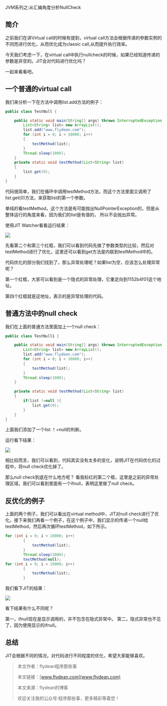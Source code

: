 JVM系列之:从汇编角度分析NullCheck

## 简介

之前我们在讲Virtual call的时候有提到，virtual call方法会根据传递的参数实例的不同而进行优化，从而优化成为classic call,从而提升执行效率。

今天我们考虑一下，在virtual call中执行nullcheck的时候，如果已经知道传递的参数是非空的。JIT会对代码进行优化吗？

一起来看看吧。

## 一个普通的virtual call

我们来分析一下在方法中调用list.add方法的例子：

~~~java
public class TestNull {

    public static void main(String[] args) throws InterruptedException {
        List<String> list= new ArrayList();
	    list.add("www.flydean.com");
        for (int i = 0; i < 10000; i++)
        {
            testMethod(list);
        }
        Thread.sleep(1000);
    }
    private static void testMethod(List<String> list)
    {
        list.get(0);
    }
}
~~~

代码很简单，我们在循环中调用testMethod方法，而这个方法里面又调用了list.get(0)方法，来获取list的第一个参数。

单纯的看testMethod，这个方法是有可能抛出NullPointerException的，但是从整体运行的角度来看，因为我们的list是有值的， 所以不会抛出异常。

使用JIT Watcher看看运行结果：

![](https://img-blog.csdnimg.cn/20200701195852757.png?x-oss-process=image/watermark,type_ZmFuZ3poZW5naGVpdGk,shadow_0,text_aHR0cDovL3d3dy5mbHlkZWFuLmNvbQ==,size_35,color_8F8F8F,t_70)

先看第二个和第三个红框，我们可以看到代码先做了参数类型的比较，然后对testMethod进行了优化，这里还可以看到get方法是内联到testMethod中的。

代码优化的部分我们找到了，那么异常处理呢？如果list为空，应该怎么处理异常呢？

第一个红框，大家可以看到是一个隐式的异常处理，它重定向到1152b4f01这个地址。

第四个红框就是这地址，表示的是异常处理的代码。

## 普通方法中的null check

我们在上面的普通方法里面加上一个null check：

~~~java
public class TestNull1 {

    public static void main(String[] args) throws InterruptedException {
        List<String> list= new ArrayList();
        list.add("www.flydean.com");
        for (int i = 0; i < 10000; i++)
        {
            testMethod(list);
        }
        Thread.sleep(1000);
    }

    private static void testMethod(List<String> list)
    {
        if(list !=null ){
            list.get(0);
        }
    }
}
~~~

上面我们添加了一个list ！=null的判断。

运行看下结果：

![](https://img-blog.csdnimg.cn/2020070120075074.png?x-oss-process=image/watermark,type_ZmFuZ3poZW5naGVpdGk,shadow_0,text_aHR0cDovL3d3dy5mbHlkZWFuLmNvbQ==,size_35,color_8F8F8F,t_70)

相比较而言，我们可以看到，代码其实没有太多的变化，说明JIT在代码优化的过程中，将null check优化掉了。

那么null check到底在什么地方呢？ 看我标红的第二个框，这里是之前的异常处理区域，我们可以看到里面有一个ifnull，表明这里做了null check。

## 反优化的例子

上面的两个例子，我们可以看出在virtual method中，JIT对null check进行了优化。接下来我们再看一个例子，在这个例子中，我们显示的传递一个null给testMethod，然后再次循环testMethod，如下所示。

~~~java
for (int i = 0; i < 10000; i++)
        {
            testMethod(list);
        }
        Thread.sleep(1000);
        testMethod(null);
for (int i = 0; i < 10000; i++)
        {
            testMethod(list);
        }
~~~

我们看下JIT的结果：

![](https://img-blog.csdnimg.cn/20200701203135529.png?x-oss-process=image/watermark,type_ZmFuZ3poZW5naGVpdGk,shadow_0,text_aHR0cDovL3d3dy5mbHlkZWFuLmNvbQ==,size_35,color_8F8F8F,t_70)

看下结果有什么不同呢？

第一，ifnull现在是显示调用的，并不包含在隐式异常中。
第二，隐式异常也不见了，因为使用显示的ifnull。

## 总结

JIT会根据不同的情况，对代码进行不同程度的优化，希望大家能够喜欢。

> 本文作者：flydean程序那些事
> 
> 本文链接：[www.flydean.com](www.flydean.com)
> 
> 本文来源：flydean的博客
> 
> 欢迎关注我的公众号:程序那些事，更多精彩等着您！

